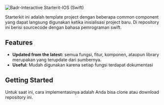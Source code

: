 ![Badr-Interactive](https://avatars0.githubusercontent.com/u/29533430?v=4&s=50) Starterit-IOS (Swift)

Starterkit ini adalah template project dengan beberapa common component yang dapat langsung digunakan ketika inisialisasi project baru. Di repository ini berisi sourcecode dengan bahasa pemrograman swift.

## Features

* **Updated from the latest:** semua fungsi, fitur, komponen, ataupun library merupakan yang terupdate dari sumbernya.
* **Useful:** Mudah digunakan karena setiap fungsi terdapat dokumentasi

## Getting Started

Untuk saat ini, cara implementasinya adalah Anda bisa clone atau download repository ini.

<!--## Documentation-->
<!---->
<!--### Realm Objective-C-->
<!---->
<!--The documentation can be found at [realm.io/docs/objc/latest](https://realm.io/docs/objc/latest).-->
<!--The API reference is located at [realm.io/docs/objc/latest/api](https://realm.io/docs/objc/latest/api).-->
<!---->
<!--### Realm Swift-->
<!---->
<!--The documentation can be found at [realm.io/docs/swift/latest](https://realm.io/docs/swift/latest).-->
<!--The API reference is located at [realm.io/docs/swift/latest/api](https://realm.io/docs/swift/latest/api).-->
<!---->
<!--## Getting Help-->
<!---->
<!--- **Need help with your code?**: Look for previous questions on the  [#realm tag](https://stackoverflow.com/questions/tagged/realm?sort=newest) — or [ask a new question](https://stackoverflow.com/questions/ask?tags=realm). We actively monitor & answer questions on SO!-->
<!--- **Have a bug to report?** [Open an issue](https://github.com/realm/realm-cocoa/issues/new). If possible, include the version of Realm, a full log, the Realm file, and a project that shows the issue.-->
<!--- **Have a feature request?** [Open an issue](https://github.com/realm/realm-cocoa/issues/new). Tell us what the feature should do, and why you want the feature.-->
<!--- Sign up for our [**Community Newsletter**](https://realm.io/realm-news-subscribe) to get regular tips, learn about other use-cases and get alerted of blogposts and tutorials about Realm.-->
<!---->
<!--## Building Realm-->
<!---->
<!--In case you don't want to use the precompiled version, you can build Realm yourself from source.-->
<!---->
<!--Prerequisites:-->
<!---->
<!--* Building Realm requires Xcode 8.x.-->
<!--* If cloning from git, submodules are required: `git submodule update --init --recursive`.-->
<!--* Building Realm documentation requires [jazzy](https://github.com/realm/jazzy)-->
<!---->
<!--Once you have all the necessary prerequisites, building Realm.framework just takes a single command: `sh build.sh build`. You'll need an internet connection the first time you build Realm to download the core binary.-->
<!---->
<!--Run `sh build.sh help` to see all the actions you can perform (build ios/osx, generate docs, test, etc.).-->
<!---->
<!--## Contributing-->
<!---->
<!--See [CONTRIBUTING.md](CONTRIBUTING.md) for more details!-->
<!---->
<!--This project adheres to the [Contributor Covenant Code of Conduct](https://realm.io/conduct).-->
<!--By participating, you are expected to uphold this code. Please report-->
<!--unacceptable behavior to [info@realm.io](mailto:info@realm.io).-->
<!---->
<!--## License-->
<!---->
<!--Realm Objective-C & Realm Swift are published under the Apache 2.0 license.-->
<!--Realm Core is also published under the Apache 2.0 license and is available-->
<!--[here](https://github.com/realm/realm-core).-->
<!---->
<!--**This product is not being made available to any person located in Cuba, Iran,-->
<!--North Korea, Sudan, Syria or the Crimea region, or to any other person that is-->
<!--not eligible to receive the product under U.S. law.**-->
<!---->
<!--## Feedback-->
<!---->
<!--**_If you use Realm and are happy with it, all we ask is that you please consider sending out a tweet mentioning [@realm](https://twitter.com/realm) to share your thoughts!_**-->
<!---->
<!--**_And if you don't like it, please let us know what you would like improved, so we can fix it!_**-->
<!---->
<!--![analytics](https://ga-beacon.appspot.com/UA-50247013-2/realm-cocoa/README?pixel)-->

